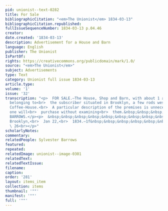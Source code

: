 ```yaml
---
pid: unionist--text-0282
title: For Sale
bibliographicCitation: "<em>The Unionist</em> 1834-03-13"
bibliographicCitation.republished: 
fullIssueSequenceNumber: 1834-03-13 p.04.46
creator: 
date.created: '1834-03-13'
description: Advertisement for a House and Barn
language: English
publisher: The Unionist
IsPartOf: 
rights: https://creativecommons.org/publicdomain/mark/1.0/
source: "<em>The Unionist</em>"
subject: Advertisements
type: Text
category: Unionist full issue 1834-03-13
article.type: 
volume: '1'
issue: '32'
transcription: "<p>  FOR SALE.—The House, Shop and Barn, with about 1 acre of land,
  belonging to<br>  the subscriber situated in Brooklyn, a few rods west of Mather’s
  Coffee-House.<br>  A particular description of the premises is unnecessary, as no
  one will<br>  purchase without examining<br>  them.&nbsp;&nbsp;&nbsp;&nbsp;&nbsp;&nbsp;&nbsp;&nbsp;&nbsp;&nbsp;&nbsp;&nbsp;&nbsp;&nbsp;&nbsp;&nbsp;&nbsp;&nbsp;&nbsp;&nbsp;<br></p><p>S.
  BARROWS.</p><p>  &nbsp;&nbsp;&nbsp;&nbsp;&nbsp;&nbsp;&nbsp;&nbsp;&nbsp;&nbsp;&nbsp;
  Brooklyn,<br>  Jan 22,<br>  1834.—1f&nbsp;&nbsp;&nbsp;&nbsp;&nbsp;&nbsp;&nbsp;&nbsp;&nbsp;&nbsp;&nbsp;&nbsp;&nbsp;&nbsp;&nbsp;&nbsp;&nbsp;&nbsp;&nbsp;&nbsp;&nbsp;&nbsp;&nbsp;&nbsp;&nbsp;&nbsp;<br>
  \ 26<br></p>"
scholarlyNotes: 
commentary: 
relatedPeople: Sylvester Barrows
featured: 
repeated: 
relatedImage: unionist--image-0301
relatedText: 
relatedTextIssue: 
filename: 
caption: 
order: '281'
layout: items_item
collection: items
thumbnail: '""'
manifest: '""'
full: '""'
---
```

